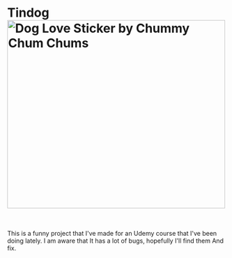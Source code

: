 # <h1>Tindog <img src="https://media1.giphy.com/media/3CZ130Eu2ywWnb0ub1/giphy.gif?cid=790b7611678b1d79d2c50660a56e96c6f562f000a2a1d9e3&amp;rid=giphy.gif&amp;ct=s" alt="Dog Love Sticker by Chummy Chum Chums" style="width: 500px; height: 432.432px; left: 0px; top: 0px;"></h1>
<br>
<p>This is a funny project that I've made for an Udemy course that I've been doing lately. I am aware that It has a lot of bugs, hopefully I'll find them And fix.</p>
